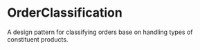 # OrderClassification
A design pattern for classifying orders base on handling types of constituent products.
